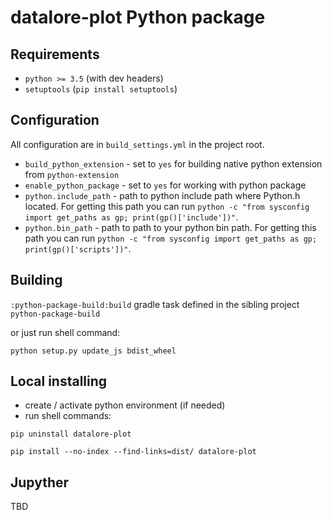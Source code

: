 # datalore-plot Python package

## Requirements

* `python >= 3.5` (with dev headers)
* `setuptools` (`pip install setuptools`)


## Configuration

All configuration are in `build_settings.yml` in the project root.

* `build_python_extension` - set to `yes` for building native python extension from `python-extension`
* `enable_python_package` - set to `yes` for working with python package
* `python.include_path` - path to python include path where Python.h located. 
For getting this path you can run `python -c "from sysconfig import get_paths as gp; print(gp()['include'])"`.
* `python.bin_path` - path to path to your python bin path. 
For getting this path you can run `python -c "from sysconfig import get_paths as gp; print(gp()['scripts'])"`.


## Building

`:python-package-build:build` gradle task defined in the sibling project `python-package-build`

or just run shell command:

`python setup.py update_js bdist_wheel`

## Local installing

* create / activate python environment (if needed)
* run shell commands: 

`pip uninstall datalore-plot`

`pip install --no-index --find-links=dist/ datalore-plot`
 
## Jupyther

TBD

